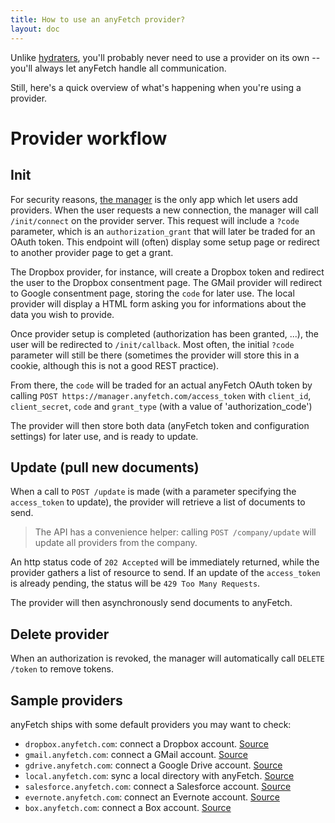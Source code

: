 ```yaml
---
title: How to use an anyFetch provider?
layout: doc
---
```


Unlike [hydraters](/guides/using/hydrater.html), you'll probably never need to use a provider on its own -- you'll always let anyFetch handle all communication.

Still, here's a quick overview of what's happening when you're using a provider.

# Provider workflow
## Init
For security reasons, [the manager](https://manager.anyfetch.com) is the only app which let users add providers. When the user requests a new connection, the manager will call `/init/connect` on the provider server. This request will include a `?code` parameter, which is an `authorization_grant` that will later be traded for an OAuth token.
This endpoint will (often) display some setup page or redirect to another provider page to get a grant.

The Dropbox provider, for instance, will create a Dropbox token and redirect the user to the Dropbox consentment page.
The GMail provider will redirect to Google consentment page, storing the `code` for later use.
The local provider will display a HTML form asking you for informations about the data you wish to provide.

Once provider setup is completed (authorization has been granted, ...), the user will be redirected to `/init/callback`. Most often, the initial `?code` parameter will still be there (sometimes the provider will store this in a cookie, although this is not a good REST practice).

From there, the `code` will be traded for an actual anyFetch OAuth token by calling `POST https://manager.anyfetch.com/access_token` with `client_id`,
`client_secret`, `code` and `grant_type` (with a value of 'authorization_code')

The provider will then store both data (anyFetch token and configuration settings) for later use, and is ready to update.

## Update (pull new documents)
When a call to `POST /update` is made (with a parameter specifying the `access_token` to update), the provider will retrieve a list of documents to send.

> The API has a convenience helper: calling `POST /company/update` will update all providers from the company.

An http status code of `202 Accepted` will be immediately returned, while the provider gathers a list of resource to send.
If an update of the `access_token` is already pending, the status will be `429 Too Many Requests`.

The provider will then asynchronously send documents to anyFetch.

## Delete provider
When an authorization is revoked, the manager will automatically call `DELETE /token` to remove tokens.

## Sample providers
anyFetch ships with some default providers you may want to check:

* `dropbox.anyfetch.com`: connect a Dropbox account. [Source](https://github.com/AnyFetch/dropbox-provider.anyfetch.com)
* `gmail.anyfetch.com`: connect a GMail account. [Source](https://github.com/AnyFetch/gmail-provider.anyfetch.com)
* `gdrive.anyfetch.com`: connect a Google Drive account. [Source](https://github.com/AnyFetch/gdrive-provider.anyfetch.com)
* `local.anyfetch.com`: sync a local directory with anyFetch. [Source](https://github.com/AnyFetch/local-provider.anyfetch.com)
* `salesforce.anyfetch.com`: connect a Salesforce account. [Source](https://github.com/AnyFetch/salesforce-provider.anyfetch.com)
* `evernote.anyfetch.com`: connect an Evernote account. [Source](https://github.com/AnyFetch/evernote-provider.anyfetch.com)
* `box.anyfetch.com`: connect a Box account. [Source](https://github.com/AnyFetch/box-provider.anyfetch.com)
